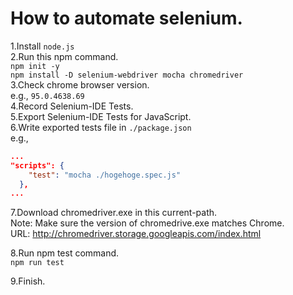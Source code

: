 # How to automate selenium.  
1.Install `node.js`  
2.Run this npm command.  
`npm init -y`  
`npm install -D selenium-webdriver mocha chromedriver`  
3.Check chrome browser version.  
e.g., `95.0.4638.69`  
4.Record Selenium-IDE Tests.  
5.Export Selenium-IDE Tests for JavaScript.  
6.Write exported tests file in `./package.json`  
e.g.,  
```json
...
"scripts": {
    "test": "mocha ./hogehoge.spec.js"
  },
...
```
7.Download chromedriver.exe in this current-path.  
Note: Make sure the version of chromedrive.exe matches Chrome.  
URL: http://chromedriver.storage.googleapis.com/index.html  
  
8.Run npm test command.  
`npm run test`  
  
9.Finish.  
  